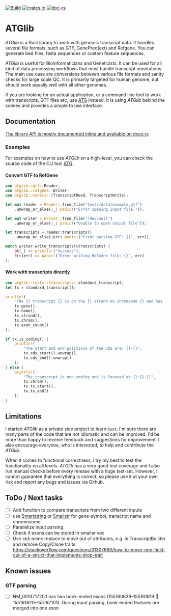[![Build](https://github.com/anergictcell/atglib/actions/workflows/test_repo.yml/badge.svg)](https://github.com/anergictcell/atglib/actions/workflows/test_repo.yml)
[![crates.io](https://img.shields.io/crates/v/atglib?color=#3fb911)](https://crates.io/crates/atg)
[![doc-rs](https://img.shields.io/docsrs/atglib/latest)](https://docs.rs/atglib/latest/atglib/)

# ATGlib

_ATGlib_ is a Rust library to work with genomic transcript data. It handles several file formats, such as GTF, GenePred(ext) and Refgene. You can generate bed files, fasta sequences or custom feature sequences.

_ATGlib_ is useful for Bioinformaticians and Geneticists. It can be used for all kind of data processing workflows that must handle transcript annotations. The main use case are conversions between various file formats and sanity checks for large scale QC.
It is primarily targeted for human genome, but should work equally well with all other genomes. 

If you are looking for an actual application, or a command line tool to work with transcripts, GTF files etc, use [ATG](https://crates.io/crates/atg) instead. It is using _ATGlib_ behind the scenes and provides a simple to use interface.

## Documentation
[The library API is mostly documented inline and available on docs.rs](https://docs.rs/atglib)

### Examples
For examples on how to use _ATGlib_ on a high-level, you can check the source code of the CLI tool [ATG](https://github.com/anergictcell/atg).


#### Convert GTF to RefGene
```rust
use atglib::gtf::Reader;
use atglib::refgene::Writer;
use atglib::models::{TranscriptRead, TranscriptWrite};

let mut reader = Reader::from_file("tests/data/example.gtf")
    .unwrap_or_else(|_| panic!("Error opening input file."));

let mut writer = Writer::from_file("/dev/null")
    .unwrap_or_else(|_| panic!("Unable to open output file"));

let transcripts = reader.transcripts()
    .unwrap_or_else(|err| panic!("Error parsing GTF: {}", err));

match writer.write_transcripts(&transcripts) {
    Ok(_) => println!("Success"),
    Err(err) => panic!("Error writing RefGene file: {}", err)
};
```

#### Work with transcripts directly
```rust
use atglib::tests::transcripts::standard_transcript;
let tx = standard_transcript();

println!(
    "The {} transcript {} is on the {} strand on chromsome {} and has {} exons",
    tx.gene(),
    tx.name(),
    tx.strand(),
    tx.chrom(),
    tx.exon_count()
);

if tx.is_coding() {
    println!(
        "The start and end positions of the CDS are: {}-{}",
        tx.cds_start().unwrap(),
        tx.cds_end().unwrap()
    );
} else {
    println!(
        "The transcript is non-coding and is located at {}:{}-{}",
        tx.chrom(),
        tx.tx_start(),
        tx.tx_end()
    );
}
```


## Limitations
I started _ATGlib_ as a private side project to learn `Rust`. I'm sure there are many parts of the code that are not idiomatic and can be improved. I'd be more than happy to receive feedback and suggestions for improvement. I also encourage everyone, who is interested, to help and contribute the _ATGlib_.

When it comes to functional correctness, I try my best to test the functionality on all levels. _ATGlib_ has a very good test coverage and I also run manual checks before every release with a huge test-set. However, I cannot guarantee that everything is correct, so please use it at your own risk and report any bugs and issues via Github.

## ToDo / Next tasks
- [ ] Add function to compare transcripts from two different inputs
- [ ] use [Smartstring](https://crates.io/crates/smartstring) or [Smallstr](https://crates.io/crates/smallstr) for gene-symbol, transcript name and chromosome
- [ ] Parallelize input parsing
- [ ] Check if exons can be stored in smaller vec
- [ ] Use std::mem::replace to move out of attributes, e.g. in TranscriptBuilder and remove Copy/Clone traits <https://stackoverflow.com/questions/31307680/how-to-move-one-field-out-of-a-struct-that-implements-drop-trait>

## Known issues
### GTF parsing
- [ ] NM_001371720.1 has two book-ended exons (155160639-155161619 || 155161620-155162101). During input parsing, book-ended features are merged into one exon
